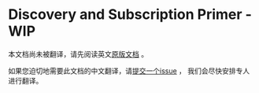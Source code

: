 # Discovery and Subscription Primer - WIP

本文档尚未被翻译，请先阅读英文[原版文档](../../primer.md) 。

如果您迫切地需要此文档的中文翻译，请[提交一个issue](https://github.com/cloudevents/spec/issues) ，
我们会尽快安排专人进行翻译。